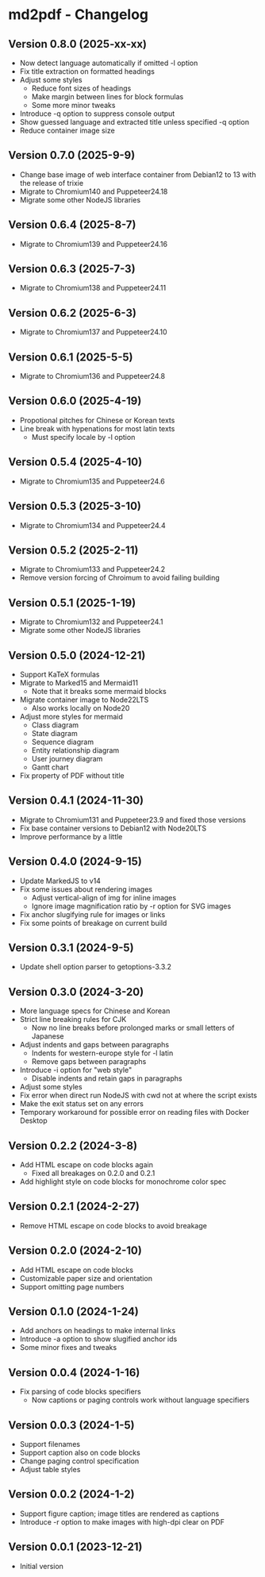 # md2pdf - Changelog

## Version 0.8.0 (2025-xx-xx)

* Now detect language automatically if omitted -l option
* Fix title extraction on formatted headings
* Adjust some styles
    * Reduce font sizes of headings
    * Make margin between lines for block formulas
    * Some more minor tweaks
* Introduce -q option to suppress console output
* Show guessed language and extracted title unless specified -q option
* Reduce container image size

## Version 0.7.0 (2025-9-9)

* Change base image of web interface container from Debian12 to 13 with the release of trixie
* Migrate to Chromium140 and Puppeteer24.18
* Migrate some other NodeJS libraries

## Version 0.6.4 (2025-8-7)

* Migrate to Chromium139 and Puppeteer24.16

## Version 0.6.3 (2025-7-3)

* Migrate to Chromium138 and Puppeteer24.11

## Version 0.6.2 (2025-6-3)

* Migrate to Chromium137 and Puppeteer24.10

## Version 0.6.1 (2025-5-5)

* Migrate to Chromium136 and Puppeteer24.8

## Version 0.6.0 (2025-4-19)

* Propotional pitches for Chinese or Korean texts
* Line break with hypenations for most latin texts
    * Must specify locale by -l option

## Version 0.5.4 (2025-4-10)

* Migrate to Chromium135 and Puppeteer24.6

## Version 0.5.3 (2025-3-10)

* Migrate to Chromium134 and Puppeteer24.4

## Version 0.5.2 (2025-2-11)

* Migrate to Chromium133 and Puppeteer24.2
* Remove version forcing of Chroimum to avoid failing building

## Version 0.5.1 (2025-1-19)

* Migrate to Chromium132 and Puppeteer24.1
* Migrate some other NodeJS libraries

## Version 0.5.0 (2024-12-21)

* Support KaTeX formulas
* Migrate to Marked15 and Mermaid11
    * Note that it breaks some mermaid blocks
* Migrate container image to Node22LTS
    * Also works locally on Node20
* Adjust more styles for mermaid
    * Class diagram
    * State diagram
    * Sequence diagram
    * Entity relationship diagram
    * User journey diagram
    * Gantt chart
* Fix property of PDF without title

## Version 0.4.1 (2024-11-30)

* Migrate to Chromium131 and Puppeteer23.9 and fixed those versions
* Fix base container versions to Debian12 with Node20LTS
* Improve performance by a little

## Version 0.4.0 (2024-9-15)

* Update MarkedJS to v14
* Fix some issues about rendering images
   * Adjust vertical-align of img for inline images
   * Ignore image magnification ratio by -r option for SVG images
* Fix anchor slugifying rule for images or links
* Fix some points of breakage on current build

## Version 0.3.1 (2024-9-5)

* Update shell option parser to getoptions-3.3.2

## Version 0.3.0 (2024-3-20)

* More language specs for Chinese and Korean
* Strict line breaking rules for CJK
    * Now no line breaks before prolonged marks or small letters of Japanese
* Adjust indents and gaps between paragraphs
    * Indents for western-europe style for -l latin
    * Remove gaps between paragraphs
* Introduce -i option for "web style"
    * Disable indents and retain gaps in paragraphs
* Adjust some styles
* Fix error when direct run NodeJS with cwd not at where the script exists
* Make the exit status set on any errors
* Temporary workaround for possible error on reading files with Docker Desktop

## Version 0.2.2 (2024-3-8)

* Add HTML escape on code blocks again
    * Fixed all breakages on 0.2.0 and 0.2.1
* Add highlight style on code blocks for monochrome color spec

## Version 0.2.1 (2024-2-27)

* Remove HTML escape on code blocks to avoid breakage

## Version 0.2.0 (2024-2-10)

* Add HTML escape on code blocks
* Customizable paper size and orientation
* Support omitting page numbers

## Version 0.1.0 (2024-1-24)

* Add anchors on headings to make internal links
* Introduce -a option to show slugified anchor ids
* Some minor fixes and tweaks

## Version 0.0.4 (2024-1-16)

* Fix parsing of code blocks specifiers
    * Now captions or paging controls work without language specifiers

## Version 0.0.3 (2024-1-5)

* Support filenames
* Support caption also on code blocks
* Change paging control specification
* Adjust table styles

## Version 0.0.2 (2024-1-2)

* Support figure caption; image titles are rendered as captions
* Introduce -r option to make images with high-dpi clear on PDF

## Version 0.0.1 (2023-12-21)

* Initial version
